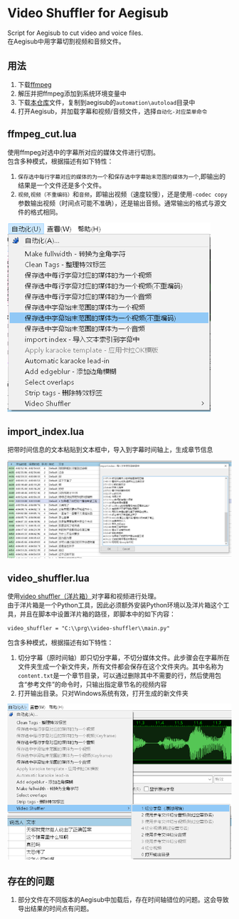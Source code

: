 # Video Shuffler for Aegisub
Script for Aegisub to cut video and voice files.   
在Aegisub中用字幕切割视频和音频文件。  
 

## 用法
1. 下载[ffmpeg](https://ffmpeg.org/download.html)  
2. 解压并把ffmpeg添加到系统环境变量中
3. 下载[本仓库](https://github.com/tumuyan/video-shuffler-for-aegisub)文件，复制到aegisub的`automation\autoload`目录中
4. 打开Aegisub，并加载字幕和视频/音频文件，选择`自动化-对应菜单命令`


## ffmpeg_cut.lua
使用ffmpeg对选中的字幕所对应的媒体文件进行切割。  
包含多种模式，根据描述有如下特性：

1. `保存选中每行字幕对应的媒体的为一个`和`保存选中字幕始末范围的媒体为一个`,即输出的结果是一个文件还是多个文件。
2. `视频`,`视频（不重编码）`和`音频`，即输出视频（速度较慢），还是使用`-codec copy`参数输出视频（时间点可能不准确），还是输出音频。通常输出的格式与源文件的格式相同。

![](img/screen_1.png)


## import_index.lua
把带时间信息的文本粘贴到文本框中，导入到字幕时间轴上，生成章节信息

![](img/screen_3.png)

## video_shuffler.lua
使用[video shuffler（洋片箱）](https://github.com/tumuyan/video-shuffler)对字幕和视频进行处理。  
由于洋片箱是一个Python工具，因此必须额外安装Python环境以及洋片箱这个工具，并且在脚本中设置洋片箱的路径，即脚本中的如下内容：
```
video_shuffler = "C:\\prg\\video-shuffler\\main.py"
```

包含多种模式，根据描述有如下特性：
1. 切分字幕（原时间轴）即只切分字幕，不切分媒体文件。此步骤会在字幕所在文件夹生成一个新文件夹，所有文件都会保存在这个文件夹内。其中名称为` content.txt`是一个章节目录，可以通过删除其中不需要的行，然后使用包含“参考文件”的命令时，只输出指定章节名的视频内容
2. 打开输出目录。只对Windows系统有效，打开生成的新文件夹

![](img/screen_2.png)

## 存在的问题
1. 部分文件在不同版本的Aegisub中加载后，存在时间轴错位的问题。这会导致导出结果的时间点有问题。